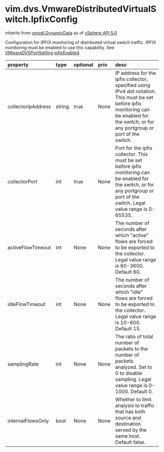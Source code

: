 vim.dvs.VmwareDistributedVirtualSwitch.IpfixConfig
==================================================
inherits from [vmodl.DynamicData](docs/vmodl.DynamicData.md)
as of [vSphere API 5.0](vim.version.md#vim.version.version7)


Configuration for IPFIX monitoring of distributed virtual switch traffic.   IPFIX monitoring must be enabled to use this capability. See   <a href="vim.dvs.VmwareDistributedVirtualSwitch.VmwarePortConfigPolicy.md">VMwareDVSPortSetting</a>.<a href="vim.dvs.VmwareDistributedVirtualSwitch.VmwarePortConfigPolicy.md#ipfixEnabled">ipfixEnabled</a>.

| property | type | optional | priv | desc |
|:---------|:-----|:---------|:-----|:-----|
| collectorIpAddress | string | true | None | IP address for the ipfix collector, specified using IPv4 dot notation.   This must be set before ipfix monitoring can be enabled for the   switch, or for any portgroup or port of the switch. |
| collectorPort | int | true | None | Port for the ipfix collector. This must be set before ipfix monitoring   can be enabled for the switch, or for any portgroup or port of the   switch. Legal value range is 0-65535. |
| activeFlowTimeout | int | None | None | The number of seconds after which "active" flows are forced to be   exported to the collector. Legal value range is 60-3600. Default 60. |
| idleFlowTimeout | int | None | None | The number of seconds after which "idle" flows are forced to be   exported to the collector. Legal value range is 10-600. Default 15. |
| samplingRate | int | None | None | The ratio of total number of packets to the number of packets   analyzed. Set to 0 to disable sampling. Legal value range is 0-1000.   Default 0. |
| internalFlowsOnly | bool | None | None | Whether to limit analysis to traffic that has both source and   destination served by the same host. Default false. |


